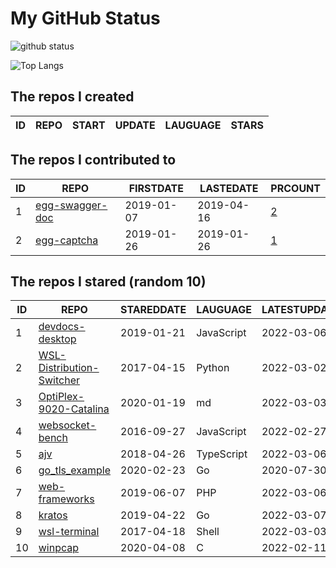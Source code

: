 # My GitHub Status

<img src="https://github-readme-stats-1.yihong0618.vercel.app/api?username=jc-lathander&show_icons=true&&&hide_title=true&count_private=true" alt="github status" />

![Top Langs](https://github-readme-stats-1.yihong0618.vercel.app/api/top-langs/?username=jc-lathander&layout=compact)

<!--START_SECTION:my_github-->
## The repos I created
| ID | REPO | START | UPDATE | LAUGUAGE | STARS |
|----|------|-------|--------|----------|-------|

## The repos I contributed to
| ID |                                REPO                                | FIRSTDATE  | LASTEDATE  |                                          PRCOUNT                                           |
|----|--------------------------------------------------------------------|------------|------------|--------------------------------------------------------------------------------------------|
|  1 | [egg-swagger-doc](https://github.com/Yanshijie-EL/egg-swagger-doc) | 2019-01-07 | 2019-04-16 | [2](https://github.com/Yanshijie-EL/egg-swagger-doc/pulls?q=is%3Apr+author%3Ajc-lathander) |
|  2 | [egg-captcha](https://github.com/Raoul1996/egg-captcha)            | 2019-01-26 | 2019-01-26 | [1](https://github.com/Raoul1996/egg-captcha/pulls?q=is%3Apr+author%3Ajc-lathander)        |

## The repos I stared (random 10)
| ID |                                        REPO                                        | STAREDDATE |  LAUGUAGE  | LATESTUPDATE |
|----|------------------------------------------------------------------------------------|------------|------------|--------------|
|  1 | [devdocs-desktop](https://github.com/egoist/devdocs-desktop)                       | 2019-01-21 | JavaScript | 2022-03-06   |
|  2 | [WSL-Distribution-Switcher](https://github.com/RoliSoft/WSL-Distribution-Switcher) | 2017-04-15 | Python     | 2022-03-02   |
|  3 | [OptiPlex-9020-Catalina](https://github.com/W-MS/OptiPlex-9020-Catalina)           | 2020-01-19 | md         | 2022-03-03   |
|  4 | [websocket-bench](https://github.com/BedrockStreaming/websocket-bench)             | 2016-09-27 | JavaScript | 2022-02-27   |
|  5 | [ajv](https://github.com/ajv-validator/ajv)                                        | 2018-04-26 | TypeScript | 2022-03-06   |
|  6 | [go_tls_example](https://github.com/michelia/go_tls_example)                       | 2020-02-23 | Go         | 2020-07-30   |
|  7 | [web-frameworks](https://github.com/the-benchmarker/web-frameworks)                | 2019-06-07 | PHP        | 2022-03-06   |
|  8 | [kratos](https://github.com/go-kratos/kratos)                                      | 2019-04-22 | Go         | 2022-03-07   |
|  9 | [wsl-terminal](https://github.com/mskyaxl/wsl-terminal)                            | 2017-04-18 | Shell      | 2022-03-03   |
| 10 | [winpcap](https://github.com/patmarion/winpcap)                                    | 2020-04-08 | C          | 2022-02-11   |

<!--END_SECTION:my_github-->

